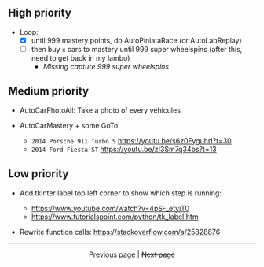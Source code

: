 ## High priority

- Loop:
  - [x] until 999 mastery points, do AutoPiniataRace (or AutoLabReplay)
  - [ ] then buy `x` cars to mastery until 999 super wheelspins (after this, need to get back in my lambo)
    - *Missing capture 999 super wheelspins*

## Medium priority

- AutoCarPhotoAll: Take a photo of every vehicules

- AutoCarMastery + some GoTo
  - `2014 Porsche 911 Turbo S` <https://youtu.be/s6z0FyguhrI?t=30>
  - `2014 Ford Fiesta ST` <https://youtu.be/zI3Sm7q34bs?t=13>

## Low priority

- Add tkinter label top left corner to show which step is running:
  - <https://www.youtube.com/watch?v=4pS-_etyjT0>
  - <https://www.tutorialspoint.com/python/tk_label.htm>

- Rewrite function calls: <https://stackoverflow.com/a/25828876>

<hr>

<div align="center">
<a href="https://github.com/kevingrillet/Py-ForzaHorizon5-Tools/wiki/Images">Previous page</a>
|
<strike>Next page</strike>
</div>
